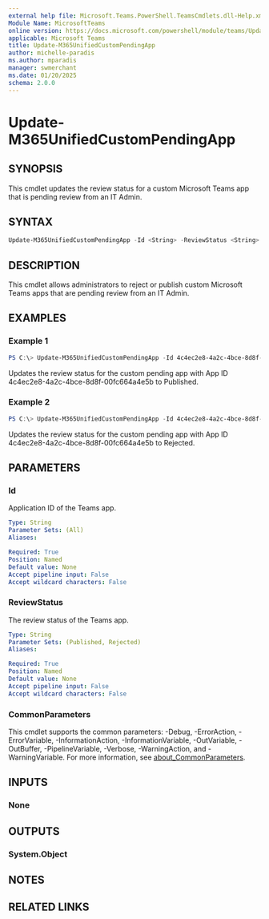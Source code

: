 ```yaml
---
external help file: Microsoft.Teams.PowerShell.TeamsCmdlets.dll-Help.xml
Module Name: MicrosoftTeams
online version: https://docs.microsoft.com/powershell/module/teams/Update-M365UnifiedCustomPendingApp
applicable: Microsoft Teams
title: Update-M365UnifiedCustomPendingApp
author: michelle-paradis
ms.author: mparadis
manager: swmerchant
ms.date: 01/20/2025
schema: 2.0.0
---
```


# Update-M365UnifiedCustomPendingApp

## SYNOPSIS

This cmdlet updates the review status for a custom Microsoft Teams app that is pending review from an IT Admin.

## SYNTAX

```powershell
Update-M365UnifiedCustomPendingApp -Id <String> -ReviewStatus <String>
```

## DESCRIPTION

This cmdlet allows administrators to reject or publish custom Microsoft Teams apps that are pending review from an IT Admin.

## EXAMPLES

### Example 1

```powershell
PS C:\> Update-M365UnifiedCustomPendingApp -Id 4c4ec2e8-4a2c-4bce-8d8f-00fc664a4e5b -ReviewStatus Published
```
Updates the review status for the custom pending app with App ID 4c4ec2e8-4a2c-4bce-8d8f-00fc664a4e5b to Published.

### Example 2

```powershell
PS C:\> Update-M365UnifiedCustomPendingApp -Id 4c4ec2e8-4a2c-4bce-8d8f-00fc664a4e5b -ReviewStatus Rejected
```
Updates the review status for the custom pending app with App ID 4c4ec2e8-4a2c-4bce-8d8f-00fc664a4e5b to Rejected.

## PARAMETERS

### Id

Application ID of the Teams app.

```yaml
Type: String
Parameter Sets: (All)
Aliases:

Required: True
Position: Named
Default value: None
Accept pipeline input: False
Accept wildcard characters: False
```

### ReviewStatus

The review status of the Teams app.

```yaml
Type: String
Parameter Sets: (Published, Rejected)
Aliases:

Required: True
Position: Named
Default value: None
Accept pipeline input: False
Accept wildcard characters: False
```

### CommonParameters

This cmdlet supports the common parameters: -Debug, -ErrorAction, -ErrorVariable, -InformationAction, -InformationVariable, -OutVariable, -OutBuffer, -PipelineVariable, -Verbose, -WarningAction, and -WarningVariable. For more information, see [about_CommonParameters](http://go.microsoft.com/fwlink/?LinkID=113216).

## INPUTS

### None

## OUTPUTS

### System.Object

## NOTES

## RELATED LINKS